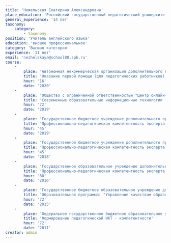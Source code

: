 ```yaml
---
title: 'Нежельская Екатерина Александровна'
place_education: 'Российский государственный педагогический университет им. А.И.Герцена'
general_experience: '14 лет'
taxonomy:
    category:
        - taxonomy
position: 'Учитель английского языка'
education: 'высшее профессиональное'
category: 'Высшая категория'
experience: '11 лет'
email: 'nezhelskaya@school80.spb.ru'
course: 
    -
        place: 'Автономная некоммерческая организация дополнительного профессионального образования "Учебный центр "Педагогический альянс"'
        title: 'Оказание первой помощи (для педагогических работников)'
        hour: '16'
        date: '2020'
    -
        place: 'Общество с ограниченной ответственностью "Центр онлайн-обучения Нетология-групп"'
        title: 'Современные образовательные информационные технологии (EdTech) в работе учителя'
        hour: '72'
        date: '2019'
    -
        place: 'Государственное бюджетное учреждение дополнительного профессионального образования «Санкт-Петербургский центр оценки качества образования и информационных технологий»'
        title: 'Профессионально-педагогическая компетентность эксперта государственной итоговой аттестации выпускников 9 классов (семинары для экспертов ОГЭ по английскому языку)'
        hour: '45'
        date: '2019'
    -
        place: 'Государственное бюджетное учреждение дополнительного профессионального образования «Санкт-Петербургский центр оценки качества образования и информационных технологий»'
        title: 'Профессионально-педагогическая компетентность эксперта государственной (итоговой) аттестации выпускников IX классов в новой форме по английскому языку (части "Письмо" и "Говорение")'
        hour: '45'
        date: '2018'
    -
        place: 'Государственное образовательное учреждение дополнительного профессионального образования центр повышения квалификации специалистов Санкт-Петербурга "Региональный центр оценки качества и информационных технологий"'
        title: 'Профессионально-педагогическая компетентность эксперта государственной (итоговой) аттестации выпускников IX классов в новой форме по английскому языку (части "Письмо" и "Говорение")'
        hour: '80'
        date: '2016'
    -
        place: 'Государственное бюджетное образовательное учреждение дополнительного педагогического профессионального образования Центр повышения квалификации специалистов Петроградского района Санкт-Петербурга "Информационно-методический центр"'
        title: 'Образовательная программа: "Управление качеством образования" Модуль: "Реализация ФГОС в основной школе"'
        hour: '72'
        date: '2015'
    -
        place: 'Федеральное государственное бюджетное образовательное учреждение высшего профессионального образования «Российский государственный педагогический университет им. А. И. Герцена»'
        title: 'Формирование педагогической ИКТ - компетентности'
        hour: '72'
        date: '2011'
creator: admin
---
```

